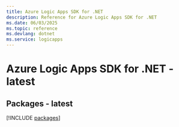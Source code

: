 ```yaml
---
title: Azure Logic Apps SDK for .NET
description: Reference for Azure Logic Apps SDK for .NET
ms.date: 06/03/2025
ms.topic: reference
ms.devlang: dotnet
ms.service: logicapps
---
```

# Azure Logic Apps SDK for .NET - latest
## Packages - latest
[!INCLUDE [packages](logic-apps-index.md)]